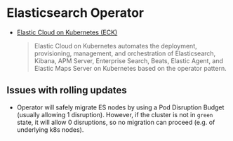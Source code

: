 # Elasticsearch Operator

* [Elastic Cloud on Kubernetes (ECK)](https://github.com/elastic/cloud-on-k8s)
    > Elastic Cloud on Kubernetes automates the deployment, provisioning, management, and orchestration of Elasticsearch, Kibana, APM Server, Enterprise Search, Beats, Elastic Agent, and Elastic Maps Server on Kubernetes based on the operator pattern.

## Issues with rolling updates

* Operator will safely migrate ES nodes by using a Pod Disruption Budget (usually allowing 1 disruption).  However, if the cluster is not in `green` state, it will allow 0 disruptions, so no migration can proceed (e.g. of underlying k8s nodes).